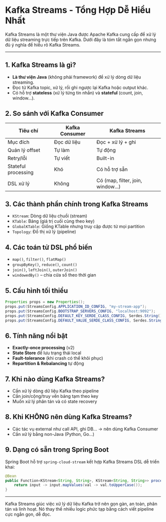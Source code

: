 # Kafka Streams - Tổng Hợp Dễ Hiểu Nhất

Kafka Streams là một thư viện Java được Apache Kafka cung cấp để xử lý dữ liệu streaming trực tiếp trên Kafka. Dưới đây là tóm tắt ngắn gọn nhưng đủ ý nghĩa để hiểu rõ Kafka Streams.

---

## 1. Kafka Streams là gì?

- **Là thư viện Java** (không phải framework) để xử lý dòng dữ liệu streaming.
- Đọc từ Kafka topic, xử lý, rồi ghi ngược lại Kafka hoặc output khác.
- Có hỗ trợ **stateless** (xử lý từng tin nhắn) và **stateful** (count, join, window\...).

## 2. So sánh với Kafka Consumer

| Tiêu chí            | Kafka Consumer | Kafka Streams                      |
| ------------------- | -------------- | ---------------------------------- |
| Mục đích            | Đọc dữ liệu    | Đọc + xử lý + ghi                  |
| Quản lý offset      | Tự làm         | Tự động                            |
| Retry/lỗi           | Tự viết        | Built-in                           |
| Stateful processing | Khó            | Có hỗ trợ sẵn                      |
| DSL xử lý           | Không          | Có (map, filter, join, window\...) |

## 3. Các thành phần chính trong Kafka Streams

- `KStream`: Dòng dữ liệu chuồi (stream)
- `KTable`: Bảng (giá trị cuối cùng theo key)
- `GlobalKTable`: Giống KTable nhưng truy cập được từ mọi partition
- `Topology`: Đồ thị xử lý (pipeline)

## 4. Các toán tử DSL phổ biến

- `map()`, `filter()`, `flatMap()`
- `groupByKey()`, `reduce()`, `count()`
- `join()`, `leftJoin()`, `outerJoin()`
- `windowedBy()` – chia cửa sổ theo thời gian

## 5. Cấu hình tối thiểu

```java
Properties props = new Properties();
props.put(StreamsConfig.APPLICATION_ID_CONFIG, "my-stream-app");
props.put(StreamsConfig.BOOTSTRAP_SERVERS_CONFIG, "localhost:9092");
props.put(StreamsConfig.DEFAULT_KEY_SERDE_CLASS_CONFIG, Serdes.String().getClass());
props.put(StreamsConfig.DEFAULT_VALUE_SERDE_CLASS_CONFIG, Serdes.String().getClass());
```

## 6. Tính năng nổi bật

- **Exactly-once processing** (v2)
- **State Store** để lưu trạng thái local
- **Fault-tolerance** (khi crash có thể khôi phục)
- **Repartition & Rebalancing** tự động

## 7. Khi nào dùng Kafka Streams?

- Cần xử lý dòng dữ liệu Kafka theo pipeline
- Cần join/cộng/truy vến bảng tạm theo key
- Muốn xử lý phân tán và có state recovery

## 8. Khi KHÔNG nên dùng Kafka Streams?

- Các tác vụ external như call API, ghi DB... → nên dùng Kafka Consumer
- Cần xử lý bằng non-Java (Python, Go...)

## 9. Dạng có sẵn trong Spring Boot

Spring Boot hỗ trợ `spring-cloud-stream` kết hợp Kafka Streams DSL dễ triển khai:

```java
@Bean
public Function<KStream<String, String>, KStream<String, String>> process() {
    return input -> input.mapValues(val -> val.toUpperCase());
}
```

---

Kafka Streams giúc việc xử lý dữ liệu Kafka trở nên gọn gàn, an toàn, phân tán và linh hoạt. Nó thay thế nhiều logic phức tạp bằng cách viết pipeline cực ngắn gọn, dễ đọc.

